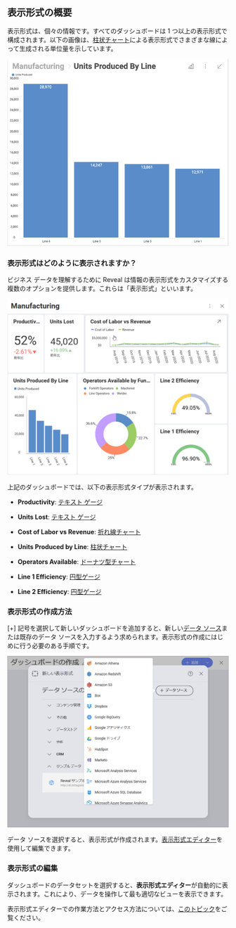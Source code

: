 ## 表示形式の概要

表示形式は、個々の情報です。すべてのダッシュボードは 1 つ以上の表示形式で構成されます。以下の画像は、[柱状チャート](category-charts.html)による表示形式でさまざまな線によって生成される単位量を示しています。

<img src="images/SampleVisualization_Desktop.png" alt="SampleVisualization\_Desktop" class="responsive-img"/>

### 表示形式はどのように表示されますか？

ビジネス データを理解するために Reveal は情報の表示形式をカスタマイズする複数のオプションを提供します。これらは「表示形式」といいます。

<img src="images/reveal-uploading-dashboards-menu.png" alt="A sample dashboard displaying seven different visualizations" class="responsive-img"/>

上記のダッシュボードでは、以下の表示形式タイプが表示されます。

  - **Productivity**: [テキスト ゲージ](~/jp/data-visualizations/visualization-types/Gauge-Views.html#text-gauge)

  - **Units Lost**: [テキスト ゲージ](~/jp/data-visualizations/visualization-types/Gauge-Views.html#text-gauge)

  - **Cost of Labor vs Revenue**: [折れ線チャート](~/jp/data-visualizations/visualization-types/category-charts.html)

  - **Units Produced by Line**: [柱状チャート](~/jp/data-visualizations/visualization-types/category-charts.html)

  - **Operators Available**: [ドーナツ型チャート](~/jp/data-visualizations/visualization-types/category-charts.html)

  - **Line 1 Efficiency**: [円型ゲージ](~/jp/data-visualizations/visualization-types/gauge-charts.html)

  - **Line 2 Efficiency**: [円型ゲージ](~/jp/data-visualizations/visualization-types/gauge-charts.html)

### 表示形式の作成方法

[+] 記号を選択して新しいダッシュボードを追加すると、新しい[データ ソース](~/jp/datasources/overview.md)または既存のデータ ソースを入力するよう求められます。表示形式の作成にはじめに行う必要のある手順です。

<img src="images/creating-new-visualization.png" alt="Creating a new visualization dialog" class="responsive-img"/>

データ ソースを選択すると、表示形式が作成されます。[表示形式エディター](visualizations-editor.html)を使用して編集できます。

### 表示形式の編集

ダッシュボードのデータセットを選択すると、**表示形式エディター**が自動的に表示されます。これにより、データを操作して最も適切なビューを表示できます。

表示形式エディターでの作業方法とアクセス方法については、[このトピック](visualizations-editor.html)をご覧ください。
